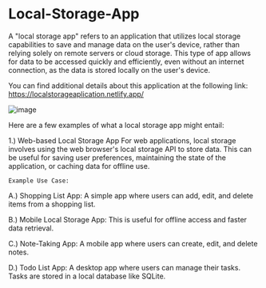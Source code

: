 # Local-Storage-App
A "local storage app" refers to an application that utilizes local storage capabilities to save and manage data on the user's device, rather than relying solely on remote servers or cloud storage. This type of app allows for data to be accessed quickly and efficiently, even without an internet connection, as the data is stored locally on the user's device. 

You can find additional details about this application at the following link: https://localstorageaplication.netlify.app/



![image](https://github.com/Enockodhis/Local-Storage-App/assets/107674019/62b430e4-3db5-4969-bae6-266b84963742)

Here are a few examples of what a local storage app might entail:

1.) Web-based Local Storage App
    For web applications, local storage involves using the web browser's local storage API to store data. This can be useful for saving user preferences, maintaining the 
    state of the application, or caching data for offline use.

    Example Use Case:

   A.) Shopping List App: A simple app where users can add, edit, and delete items from a shopping list. 
   
   B.) Mobile Local Storage App: This is useful for offline access and faster data retrieval.
   
   C.) Note-Taking App: A mobile app where users can create, edit, and delete notes.
   
   D.) Todo List App: A desktop app where users can manage their tasks. Tasks are stored in a local database like SQLite.
   
